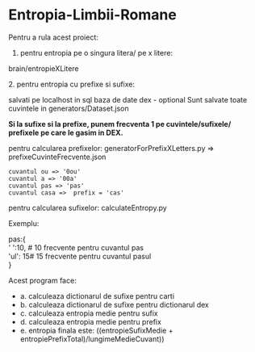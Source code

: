 # Entropia-Limbii-Romane

Pentru a rula acest proiect:

1. <p>pentru entropia pe o singura litera/ pe x litere:</p>
  <p>brain/entropieXLitere</p>
2. pentru entropia cu prefixe si sufixe:

  salvati pe localhost in sql baza de date dex - optional
  Sunt salvate toate cuvintele in generators/Dataset.json
  
  <b>Si la sufixe si la prefixe, punem frecventa 1 pe cuvintele/sufixele/ prefixele pe care le gasim in DEX.</b>
  
  pentru calcularea prefixelor:
    generatorForPrefixXLetters.py => prefixeCuvinteFrecvente.json
    
    cuvantul ou => '0ou'
    cuvantul a => '00a'
    cuvantul pas => 'pas'
    cuvantul casa =>  prefix = 'cas'
    
  <p>pentru calcularea sufixelor: calculateEntropy.py</p>
  
  <p> Exemplu:
  
  pas:{ </br>
    ' ':10, # 10 frecvente pentru cuvantul pas </br>
    'ul': 15# 15 frecvente pentru cuvantul pasul</br>
    }
  
   <p>Acest program face:</p>
   <ul>
  <li>a. calculeaza dictionarul de sufixe pentru carti</li>
      <li>b. calculeaza dictionarul de sufixe pentru dictionarul dex</li>
      <li>c. calculeaza entropia medie pentru sufix</li></li>
      <li>d. calculeaza entropia medie pentru prefix</li>
      <li>e. entropia finala este: ((entropieSufixMedie + entropiePrefixTotal)/lungimeMedieCuvant))</li>
   </ul>
    
    
